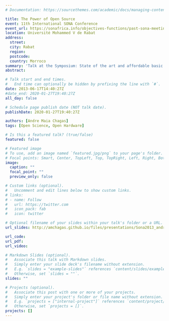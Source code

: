 ```yaml
---
# Documentation: https://sourcethemes.com/academic/docs/managing-content/

title: The Power of Open Source
event: 11th International SONA Conference
event_url: https://sonafrica.info/objectives-functions/past-sona-meetings
location: Université Mohammed V de Rabat
address:
  street:
  city: Rabat
  region:
  postcode:
  country: Morroco
summary: 'Talk at the Symposium: State of the art and affordable basic neuroscience in Africa Insects in focus'
abstract:

# Talk start and end times.
#   End time can optionally be hidden by prefixing the line with `#`.
date: 2013-06-17T14:40:27Z
#date_end: 2020-01-27T19:40:27Z
all_day: false

# Schedule page publish date (NOT talk date).
publishDate: 2020-01-27T19:40:27Z

authors: [Andre Maia Chagas]
tags: [Open Science, Open Hardware]

# Is this a featured talk? (true/false)
featured: false

# Featured image
# To use, add an image named `featured.jpg/png` to your page's folder.
# Focal points: Smart, Center, TopLeft, Top, TopRight, Left, Right, BottomLeft, Bottom, BottomRight.
image:
  caption: ""
  focal_point: ""
  preview_only: false

# Custom links (optional).
#   Uncomment and edit lines below to show custom links.
# links:
# - name: Follow
#   url: https://twitter.com
#   icon_pack: fab
#   icon: twitter

# Optional filename of your slides within your talk's folder or a URL.
url_slides: http://amchagas.github.io/files/presentations/Sona2013_andre1.pdf

url_code:
url_pdf:
url_video:

# Markdown Slides (optional).
#   Associate this talk with Markdown slides.
#   Simply enter your slide deck's filename without extension.
#   E.g. `slides = "example-slides"` references `content/slides/example-slides.md`.
#   Otherwise, set `slides = ""`.
slides: ""

# Projects (optional).
#   Associate this post with one or more of your projects.
#   Simply enter your project's folder or file name without extension.
#   E.g. `projects = ["internal-project"]` references `content/project/deep-learning/index.md`.
#   Otherwise, set `projects = []`.
projects: []
---
```

